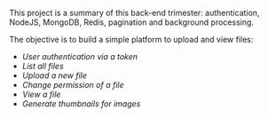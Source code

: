This project is a summary of this back-end trimester: authentication, NodeJS, MongoDB, Redis, pagination and background processing.

The objective is to build a simple platform to upload and view files:

- *User authentication via a token*
- *List all files*
- *Upload a new file*
- *Change permission of a file*
- *View a file*
- *Generate thumbnails for images*
